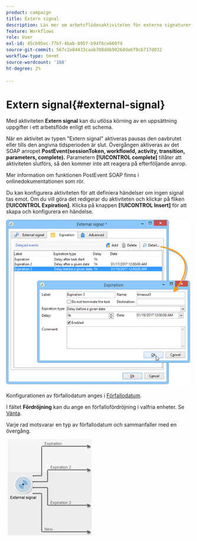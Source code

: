 ```yaml
---
product: campaign
title: Extern signal
description: Läs mer om arbetsflödesaktiviteten för externa signaturer
feature: Workflows
role: User
exl-id: 45cb95ec-77bf-4bab-895f-b94f6ce660fd
source-git-commit: 567c2e84433caab708ddb9026dda6f9cb717d032
workflow-type: tm+mt
source-wordcount: '168'
ht-degree: 2%

---
```


# Extern signal{#external-signal}



Med aktiviteten **Extern signal** kan du utlösa körning av en uppsättning uppgifter i ett arbetsflöde enligt ett schema.

När en aktivitet av typen &quot;Extern signal&quot; aktiveras pausas den oavbrutet eller tills den angivna tidsperioden är slut. Övergången aktiveras av det SOAP anropet **PostEvent(sessionToken, workflowId, activity, transition, parameters, complete).** Parametern **[!UICONTROL complete]** tillåter att aktiviteten slutförs, så den kommer inte att reagera på efterföljande anrop.

Mer information om funktionen PostEvent SOAP finns i onlinedokumentationen som rör.

Du kan konfigurera aktiviteten för att definiera händelser om ingen signal tas emot. Om du vill göra det redigerar du aktiviteten och klickar på fliken **[!UICONTROL Expiration]**. Klicka på knappen **[!UICONTROL Insert]** för att skapa och konfigurera en händelse.

![](assets/edit_signal.png)

Konfigurationen av förfallodatum anges i [Förfallodatum](define-approvals.md).

I fältet **Fördröjning** kan du ange en förfallofördröjning i valfria enheter. Se [Vänta](wait.md).

Varje rad motsvarar en typ av förfallodatum och sammanfaller med en övergång.

![](assets/external_sign_diag.png)
